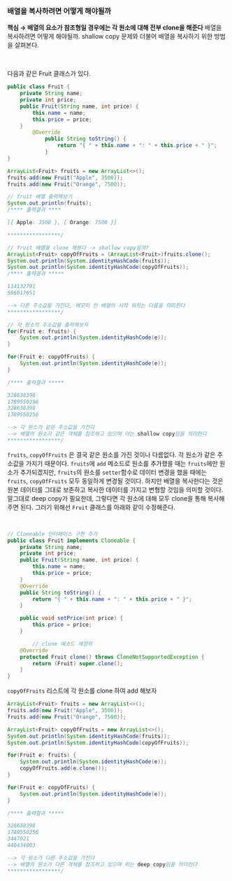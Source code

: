 ### 배열을 복사하려면 어떻게 해야될까 


**핵심 → 배열의 요소가 참조형일 경우에는 각 원소에 대해 전부 clone을 해준다**
배열을 복사하려면 어떻게 해야될까. shallow copy 문제와 더불어 배열을 복사하기 위한 방법을 살펴본다.

<br/>

다음과 같은 Fruit 클래스가 있다.

```java
public class Fruit {
    private String name;
    private int price;
    public Fruit(String name, int price) {
        this.name = name;
        this.price = price;
    }
		@Override
		    public String toString() {
		        return "{ " + this.name + ": " + this.price + " }";
		    }
}
```

```java
ArrayList<Fruit> fruits = new ArrayList<>();
fruits.add(new Fruit("Apple", 3500));
fruits.add(new Fruit("Orange", 7500));

// fruit 배열 출력해보기
System.out.println(fruits); 
/**** 출력결과 ****

[{ Apple: 3500 }, { Orange: 7500 }]

*****************/

// fruit 배열을 clone 해본다 -> shallow copy일까?
ArrayList<Fruit> copyOfFruits = (ArrayList<Fruit>)fruits.clone();
System.out.println(System.identityHashCode(fruits));
System.out.println(System.identityHashCode(copyOfFruits));
/**** 출력결과 *****

114132791
586617651

--> 다른 주소값을 가진다, 메모리 안 배열의 시작 위치는 다름을 의미한다
*****************/

// 각 원소의 주소값을 출력해보자
for(Fruit e: fruits) {
    System.out.println(System.identityHashCode(e));
}

for(Fruit e: copyOfFruits) {
    System.out.println(System.identityHashCode(e));
}

/**** 출력결과 *****

328638398
1789550256
328638398
1789550256

--> 각 원소가 같은 주소값을 가진다
--> 배열의 원소가 같은 객체를 참조하고 있으며 이는 shallow copy임을 의미한다
*****************/
```

`fruits`, `copyOfFruits` 은 결국 같은 원소를 가진 것이나 다름없다. 각 원소가 같은 주소값을 가지기 때문이다. `fruits`에 `add` 메소드로 원소를 추가했을 때는 `fruits`에만 원소가 추가되겠지만, `fruits`의 원소를 `setter`함수로 데이터 변경을 했을 때에는 `fruits`, `copyOfFruits` 모두 동일하게 변경될 것이다. 하지만 배열을 복사한다는 것은 원본 데이터를 그대로 보존하고 복사한 데이터를 가지고 변형할 것임을 의미할 것이다. 말그대로 deep copy가 필요한데, 그렇다면 각 원소에 대해 모두 clone을 통해 복사해주면 된다. 그러기 위해선 `Fruit` 클래스를 아래와 같이 수정해준다.

<br/>

```java
// Cloneable 인터페이스 구현 추가
public class Fruit implements Cloneable {
    private String name;
    private int price;
    public Fruit(String name, int price) {
        this.name = name;
        this.price = price;
    }
    @Override
    public String toString() {
        return "{ " + this.name + ": " + this.price + " }";
    }

    public void setPrice(int price) {
        this.price = price;
    }

		// clone 메소드 재정의
    @Override
    protected Fruit clone() throws CloneNotSupportedException {
        return (Fruit) super.clone();
    }
}
```

`copyOfFruits` 리스트에 각 원소를 clone 하여 add 해보자

```java
ArrayList<Fruit> fruits = new ArrayList<>();
fruits.add(new Fruit("Apple", 3500));
fruits.add(new Fruit("Orange", 7500));

ArrayList<Fruit> copyOfFruits = new ArrayList<>();
System.out.println(System.identityHashCode(fruits));
System.out.println(System.identityHashCode(copyOfFruits));

for(Fruit e: fruits) {
    System.out.println(System.identityHashCode(e));
    copyOfFruits.add(e.clone());
}

for(Fruit e: copyOfFruits) {
    System.out.println(System.identityHashCode(e));
}

/**** 출력결과 *****

328638398
1789550256
3447021
440434003

--> 각 원소가 다른 주소값을 가진다
--> 배열의 원소가 다른 객체를 참조하고 있으며 이는 deep copy임을 의미한다
*****************/
```